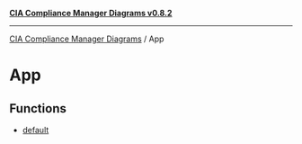 [**CIA Compliance Manager Diagrams v0.8.2**](../README.md)

***

[CIA Compliance Manager Diagrams](../modules.md) / App

# App

## Functions

- [default](functions/default.md)
